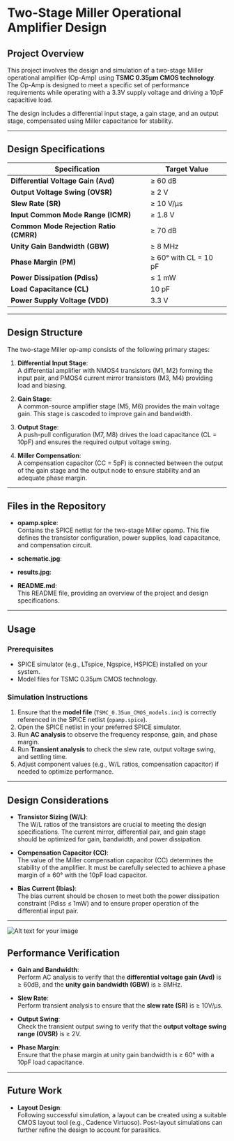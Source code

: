 # Two-Stage Miller Operational Amplifier Design

## Project Overview
This project involves the design and simulation of a two-stage Miller operational amplifier (Op-Amp) using **TSMC 0.35μm CMOS technology**. The Op-Amp is designed to meet a specific set of performance requirements while operating with a 3.3V supply voltage and driving a 10pF capacitive load.

The design includes a differential input stage, a gain stage, and an output stage, compensated using Miller capacitance for stability.

---

## Design Specifications

| **Specification**                    | **Target Value**   |
|---------------------------------------|--------------------|
| **Differential Voltage Gain (Avd)**   | ≥ 60 dB            |
| **Output Voltage Swing (OVSR)**       | ≥ 2 V              |
| **Slew Rate (SR)**                    | ≥ 10 V/μs          |
| **Input Common Mode Range (ICMR)**    | ≥ 1.8 V            |
| **Common Mode Rejection Ratio (CMRR)**| ≥ 70 dB            |
| **Unity Gain Bandwidth (GBW)**        | ≥ 8 MHz            |
| **Phase Margin (PM)**                 | ≥ 60° with CL = 10 pF |
| **Power Dissipation (Pdiss)**         | ≤ 1 mW             |
| **Load Capacitance (CL)**             | 10 pF              |
| **Power Supply Voltage (VDD)**        | 3.3 V              |

---

## Design Structure

The two-stage Miller op-amp consists of the following primary stages:

1. **Differential Input Stage**:  
   A differential amplifier with NMOS4 transistors (M1, M2) forming the input pair, and PMOS4 current mirror transistors (M3, M4) providing load and biasing.

2. **Gain Stage**:  
   A common-source amplifier stage (M5, M6) provides the main voltage gain. This stage is cascoded to improve gain and bandwidth.

3. **Output Stage**:  
   A push-pull configuration (M7, M8) drives the load capacitance (CL = 10pF) and ensures the required output voltage swing.

4. **Miller Compensation**:  
   A compensation capacitor (CC = 5pF) is connected between the output of the gain stage and the output node to ensure stability and an adequate phase margin.

---

## Files in the Repository

- **opamp.spice**:  
  Contains the SPICE netlist for the two-stage Miller opamp. This file defines the transistor configuration, power supplies, load capacitance, and compensation circuit.
- **schematic.jpg**:
- **results.jpg**:

- **README.md**:  
  This README file, providing an overview of the project and design specifications.

---

## Usage

### Prerequisites

- SPICE simulator (e.g., LTspice, Ngspice, HSPICE) installed on your system.
- Model files for TSMC 0.35μm CMOS technology.

### Simulation Instructions

1. Ensure that the **model file** (`TSMC_0.35um_CMOS_models.inc`) is correctly referenced in the SPICE netlist (`opamp.spice`).
2. Open the SPICE netlist in your preferred SPICE simulator.
3. Run **AC analysis** to observe the frequency response, gain, and phase margin.
4. Run **Transient analysis** to check the slew rate, output voltage swing, and settling time.
5. Adjust component values (e.g., W/L ratios, compensation capacitor) if needed to optimize performance.

---

## Design Considerations

- **Transistor Sizing (W/L)**:  
  The W/L ratios of the transistors are crucial to meeting the design specifications. The current mirror, differential pair, and gain stage should be optimized for gain, bandwidth, and power dissipation.

- **Compensation Capacitor (CC)**:  
  The value of the Miller compensation capacitor (CC) determines the stability of the amplifier. It must be carefully selected to achieve a phase margin of ≥ 60° with the 10pF load capacitor.

- **Bias Current (Ibias)**:  
  The bias current should be chosen to meet both the power dissipation constraint (Pdiss ≤ 1mW) and to ensure proper operation of the differential input pair.

---
![Alt text for your image](./circuits.JPG)
## Performance Verification

- **Gain and Bandwidth**:  
  Perform AC analysis to verify that the **differential voltage gain (Avd)** is ≥ 60dB, and the **unity gain bandwidth (GBW)** is ≥ 8MHz.

- **Slew Rate**:  
  Perform transient analysis to ensure that the **slew rate (SR)** is ≥ 10V/μs.

- **Output Swing**:  
  Check the transient output swing to verify that the **output voltage swing range (OVSR)** is ≥ 2V.

- **Phase Margin**:  
  Ensure that the phase margin at unity gain bandwidth is ≥ 60° with a 10pF load capacitance.

---

## Future Work

- **Layout Design**:  
  Following successful simulation, a layout can be created using a suitable CMOS layout tool (e.g., Cadence Virtuoso). Post-layout simulations can further refine the design to account for parasitics.



